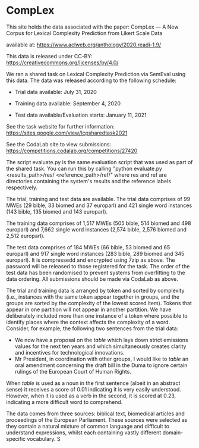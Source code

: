#  CompLex

This site holds the data associated with the paper: CompLex — A New Corpus for Lexical Complexity Prediction from Likert Scale Data

available at: https://www.aclweb.org/anthology/2020.readi-1.9/

This data is released under CC-BY: https://creativecommons.org/licenses/by/4.0/

We ran a shared task on Lexical Complexity Prediction via SemEval using this data. The data was released according to the following schedule:

 - Trial data available: July 31, 2020

 - Training data available: September 4, 2020

 - Test data available/Evaluation starts: January 11, 2021

See the task website for further information: https://sites.google.com/view/lcpsharedtask2021

See the CodaLab site to view submissions: https://competitions.codalab.org/competitions/27420

The script evaluate.py is the same evaluation script that was used as part of the shared task. You can run this by calling "python evaluate.py <results_path>/res/ <reference_path>/ref/" where res and ref are directories containing the system's results and the reference labels respectively.

The trial, training and test data are available. The trial data comprises of 99 MWEs (29 bible, 33 biomed and 37 europarl) and 421 single word instances (143 bible, 135 biomed and 143 europarl). 

The training data comprises of 1,517 MWEs (505 bible, 514 biomed and 498 europarl) and 7,662 single word instances (2,574 bible, 2,576 biomed and 2,512 europarl).

The test data comprises of 184 MWEs (66 bible, 53 biomed and 65 europarl) and 917 single word instances (283 bible, 289 biomed and 345 europarl). It is compressedd and encrypted using 7zip as above. The password will be released to those registered for the task. The order of the test data has been randomised to prevent systems from overfitting to the data ordering. All submissions should be made via CodaLab as above. 

The trial and training data is arranged by token and sorted by complexity (i.e., instances with the same token appear together in groups, and the groups are sorted by the complexity of the lowest scored item). Tokens that appear in one partition will not appear in another partition. We have deliberately included more than one instance of a token where possible to identify places where the context affects the complexity of a word.  Consider, for example, the following two sentences from the trial data:

 - We now have a proposal on the *table* which lays down strict emissions values for the next ten years and which simultaneously creates clarity and incentives for technological innovations.	
 - Mr President, in coordination with other groups, I would like to *table* an oral amendment concerning the draft bill in the Duma to ignore certain rulings of the European Court of Human Rights.	

When *table* is used as a noun  in the first sentence (albeit in an abstract sense) it receives a score of 0.01 indicating it is very easily understood. However, when it is used as a verb in the second, it is scored at 0.23, indicating a more difficult word to comprehend.

The data comes from three sources: biblical text, biomedical articles and proceedings of the European Parliament. These sources were selected as they contain a natural mixture of common language and difficult to understand expressions, whilst each containing vastly different domain-specific vocabulary. S

